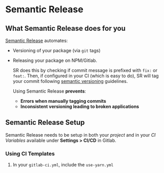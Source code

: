 # Semantic Release

## What Semantic Release does for you

[Semantic Release](https://semantic-release.gitbook.io/semantic-release/) automates:

- Versioning of your package (via `git` tags)
- Releasing your package on NPM/Gitlab.

  SR does this by checking if commit message is prefixed with `fix:` or `feat:`. Then, if configured in your CI (which is easy to do), SR will tag your commit following [semantic versioning](https://semver.org/) guidelines.

  Using Semantic Release **prevents**:

  - **Errors when manually tagging commits**
  - **Inconsistent versioning leading to broken applications**

## Semantic Release Setup

Semantic Release needs to be setup in both your _project_ and in your _CI Variables_ available under **Settings > CI/CD** in Gitlab.

### Using CI Templates

1. In your `gitlab-ci.yml`, include the `use-yarn.yml`
